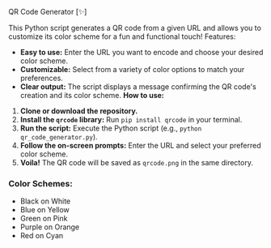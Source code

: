   QR Code Generator [✨]

This Python script generates a QR code from a given URL and allows you to customize its color scheme for a fun and functional touch! 
  Features:

* **Easy to use:** Enter the URL you want to encode and choose your desired color scheme.
* **Customizable:** Select from a variety of color options to match your preferences.
* **Clear output:** The script displays a message confirming the QR code's creation and its color scheme.
 **How to use:**

1. **Clone or download the repository.**
2. **Install the `qrcode` library:** Run `pip install qrcode` in your terminal.
3. **Run the script:** Execute the Python script (e.g., `python qr_code_generator.py`).
4. **Follow the on-screen prompts:** Enter the URL and select your preferred color scheme.
5. **Voila!** The QR code will be saved as `qrcode.png` in the same directory.

###  Color Schemes:

* Black on White 
* Blue on Yellow 
* Green on Pink 
* Purple on Orange 
* Red on Cyan 
